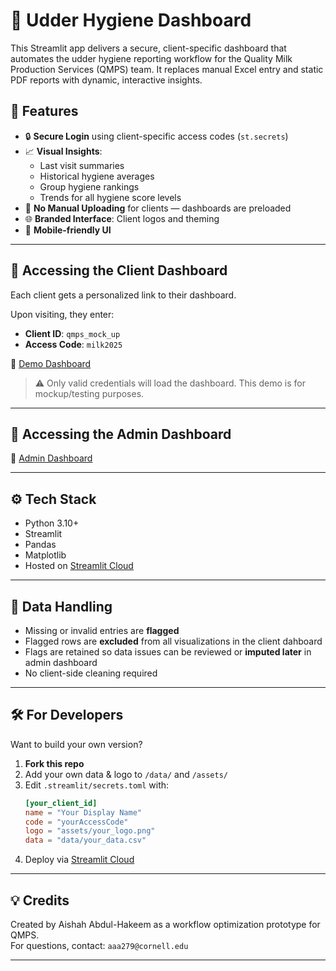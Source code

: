 # 🐄 Udder Hygiene Dashboard 

This Streamlit app delivers a secure, client-specific dashboard that automates the udder hygiene reporting workflow for the Quality Milk Production Services (QMPS) team. It replaces manual Excel entry and static PDF reports with dynamic, interactive insights.

## 🚀 Features

- 🔒 **Secure Login** using client-specific access codes (`st.secrets`)
- 📈 **Visual Insights**:
  - Last visit summaries
  - Historical hygiene averages
  - Group hygiene rankings
  - Trends for all hygiene score levels
- 🧼 **No Manual Uploading** for clients — dashboards are preloaded
- 🌐 **Branded Interface**: Client logos and theming
- 📂 **Mobile-friendly UI**

---

## 🔐 Accessing the Client Dashboard

Each client gets a personalized link to their dashboard.

Upon visiting, they enter:

- **Client ID**: `qmps_mock_up`
- **Access Code**: `milk2025`

🔗 [Demo Dashboard](https://qmps-mockup.streamlit.app)

> ⚠️ Only valid credentials will load the dashboard. This demo is for mockup/testing purposes.

---

## 🔐 Accessing the Admin Dashboard

🔗  [Admin Dashboard](https://udderdashboardapppy-dh6fmxmojvax2jgtkyfsoz.streamlit.app)  

---
## ⚙️ Tech Stack

- Python 3.10+
- Streamlit
- Pandas
- Matplotlib
- Hosted on [Streamlit Cloud](https://streamlit.io/cloud)

---

## 🧪 Data Handling

- Missing or invalid entries are **flagged**
- Flagged rows are **excluded** from all visualizations in the client dahboard 
- Flags are retained so data issues can be reviewed or **imputed later** in admin dashboard
- No client-side cleaning required

---

## 🛠 For Developers

Want to build your own version?

1. **Fork this repo**
2. Add your own data & logo to `/data/` and `/assets/`
3. Edit `.streamlit/secrets.toml` with:
    ```toml
    [your_client_id]
    name = "Your Display Name"
    code = "yourAccessCode"
    logo = "assets/your_logo.png"
    data = "data/your_data.csv"
    ```
4. Deploy via [Streamlit Cloud](https://streamlit.io/cloud)

---

## 💡 Credits

Created by Aishah Abdul-Hakeem as a workflow optimization prototype for QMPS.  
For questions, contact: `aaa279@cornell.edu` 

---


